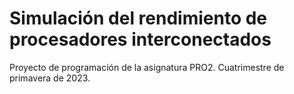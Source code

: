 # Simulación del rendimiento de procesadores interconectados
Proyecto de programación de la asignatura PRO2. Cuatrimestre de primavera de 2023.
